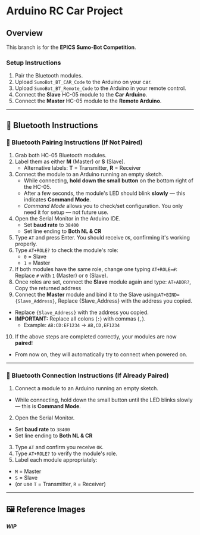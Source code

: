 # Arduino RC Car Project

## Overview  
This branch is for the **EPICS Sumo-Bot Competition**.

### Setup Instructions  
1. Pair the Bluetooth modules.  
2. Upload `SumoBot_BT_CAR_Code` to the Arduino on your car.  
3. Upload `SumoBot_BT_Remote_Code` to the Arduino in your remote control.  
4. Connect the **Slave** HC-05 module to the **Car Arduino**.  
5. Connect the **Master** HC-05 module to the **Remote Arduino**.  

---

## 🔵 Bluetooth Instructions  

### 📶 Bluetooth Pairing Instructions (If Not Paired)

1. Grab both HC-05 Bluetooth modules.  
2. Label them as either **M** (Master) or **S** (Slave).  
   - Alternative labels: **T** = Transmitter, **R** = Receiver  
3. Connect the module to an Arduino running an empty sketch.  
   - While connecting, **hold down the small button** on the bottom right of the HC-05.  
   - After a few seconds, the module's LED should blink **slowly** — this indicates **Command Mode**.  
   - *Command Mode* allows you to check/set configuration. You only need it for setup — not future use.  
4. Open the Serial Monitor in the Arduino IDE.  
   - Set **baud rate** to `38400`  
   - Set line ending to **Both NL & CR**  
5. Type `AT` and press Enter. You should receive `OK`, confirming it's working properly.  
6. Type `AT+ROLE?` to check the module's role:  
   - `0` = Slave  
   - `1` = Master  
7. If both modules have the same role, change one typing ```AT+ROLE=#```: Replace `#` with `1` (Master) or `0` (Slave).
8. Once roles are set, connect the **Slave** module again and type: ```AT+ADDR?```, Copy the returned address
9. Connect the **Master** module and bind it to the Slave using:```AT+BIND={Slave_Address}```, Replace {Slave_Address} with the address you copied.
- Replace `{Slave_Address}` with the address you copied.  
- **IMPORTANT:** Replace all colons (`:`) with commas (`,`).  
  - Example: `AB:CD:EF1234` → `AB,CD,EF1234`
10. If the above steps are completed correctly, your modules are now **paired**!  
 - From now on, they will automatically try to connect when powered on.  

---

### 🔄 Bluetooth Connection Instructions (If Already Paired)

1. Connect a module to an Arduino running an empty sketch.  
- While connecting, hold down the small button until the LED blinks slowly — this is **Command Mode**.  
2. Open the Serial Monitor.  
- Set **baud rate** to `38400`  
- Set line ending to **Both NL & CR**  
3. Type `AT` and confirm you receive `OK`.  
4. Type `AT+ROLE?` to verify the module's role.  
5. Label each module appropriately:  
- `M` = Master  
- `S` = Slave  
- (or use `T` = Transmitter, `R` = Receiver)  

---

## 🖼️ Reference Images  
***WIP***
